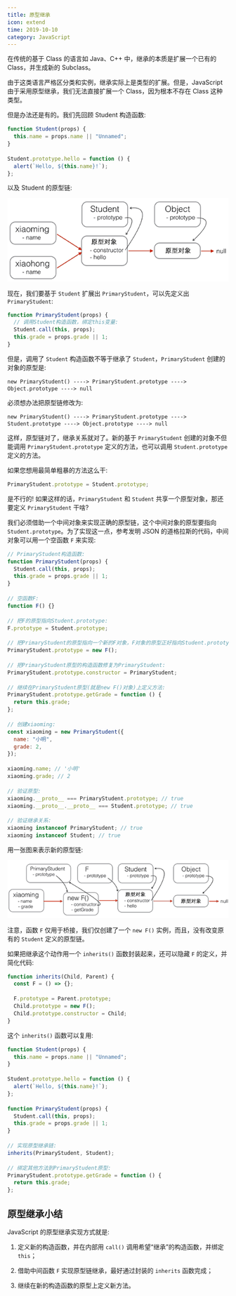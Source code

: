 ```yaml
---
title: 原型继承
icon: extend
time: 2019-10-10
category: JavaScript
---
```


在传统的基于 Class 的语言如 Java、C++ 中，继承的本质是扩展一个已有的 Class，并生成新的 Subclass。

由于这类语言严格区分类和实例，继承实际上是类型的扩展。但是，JavaScript 由于采用原型继承，我们无法直接扩展一个 Class，因为根本不存在 Class 这种类型。

<!-- more -->

但是办法还是有的。我们先回顾 Student 构造函数:

```js
function Student(props) {
  this.name = props.name || "Unnamed";
}

Student.prototype.hello = function () {
  alert(`Hello, ${this.name}!`);
};
```

以及 Student 的原型链:

![js-proto](../assets/js-proto.png)

现在，我们要基于 `Student` 扩展出 `PrimaryStudent`，可以先定义出 `PrimaryStudent`:

```js
function PrimaryStudent(props) {
  // 调用Student构造函数，绑定this变量:
  Student.call(this, props);
  this.grade = props.grade || 1;
}
```

但是，调用了 `Student` 构造函数不等于继承了 `Student`，`PrimaryStudent` 创建的对象的原型是:

```
new PrimaryStudent() ----> PrimaryStudent.prototype ----> Object.prototype ----> null
```

必须想办法把原型链修改为:

```
new PrimaryStudent() ----> PrimaryStudent.prototype ----> Student.prototype ----> Object.prototype ----> null
```

这样，原型链对了，继承关系就对了。新的基于 `PrimaryStudent` 创建的对象不但能调用 `PrimaryStudent.prototype` 定义的方法，也可以调用 `Student.prototype` 定义的方法。

如果您想用最简单粗暴的方法这么干:

```js
PrimaryStudent.prototype = Student.prototype;
```

是不行的! 如果这样的话，`PrimaryStudent` 和 `Student` 共享一个原型对象，那还要定义 `PrimaryStudent` 干啥?

我们必须借助一个中间对象来实现正确的原型链，这个中间对象的原型要指向 `Student.prototype`。为了实现这一点，参考发明 JSON 的道格拉斯的代码，中间对象可以用一个空函数 `F` 来实现:

```js
// PrimaryStudent构造函数:
function PrimaryStudent(props) {
  Student.call(this, props);
  this.grade = props.grade || 1;
}

// 空函数F:
function F() {}

// 把F的原型指向Student.prototype:
F.prototype = Student.prototype;

// 把PrimaryStudent的原型指向一个新的F对象，F对象的原型正好指向Student.prototype:
PrimaryStudent.prototype = new F();

// 把PrimaryStudent原型的构造函数修复为PrimaryStudent:
PrimaryStudent.prototype.constructor = PrimaryStudent;

// 继续在PrimaryStudent原型(就是new F()对象)上定义方法:
PrimaryStudent.prototype.getGrade = function () {
  return this.grade;
};

// 创建xiaoming:
const xiaoming = new PrimaryStudent({
  name: "小明",
  grade: 2,
});

xiaoming.name; // '小明'
xiaoming.grade; // 2

// 验证原型:
xiaoming.__proto__ === PrimaryStudent.prototype; // true
xiaoming.__proto__.__proto__ === Student.prototype; // true

// 验证继承关系:
xiaoming instanceof PrimaryStudent; // true
xiaoming instanceof Student; // true
```

用一张图来表示新的原型链:

![js-proto-extend](../assets/js-proto-extend.png)

注意，函数 `F` 仅用于桥接，我们仅创建了一个 `new F()` 实例，而且，没有改变原有的 `Student` 定义的原型链。

如果把继承这个动作用一个 `inherits()` 函数封装起来，还可以隐藏 `F` 的定义，并简化代码:

```js
function inherits(Child, Parent) {
  const F = () => {};

  F.prototype = Parent.prototype;
  Child.prototype = new F();
  Child.prototype.constructor = Child;
}
```

这个 `inherits()` 函数可以复用:

```js
function Student(props) {
  this.name = props.name || "Unnamed";
}

Student.prototype.hello = function () {
  alert(`Hello, ${this.name}!`);
};

function PrimaryStudent(props) {
  Student.call(this, props);
  this.grade = props.grade || 1;
}

// 实现原型继承链:
inherits(PrimaryStudent, Student);

// 绑定其他方法到PrimaryStudent原型:
PrimaryStudent.prototype.getGrade = function () {
  return this.grade;
};
```

## 原型继承小结

JavaScript 的原型继承实现方式就是:

1. 定义新的构造函数，并在内部用 `call()` 调用希望“继承”的构造函数，并绑定 `this`；

2. 借助中间函数 `F` 实现原型链继承，最好通过封装的 `inherits` 函数完成；

3. 继续在新的构造函数的原型上定义新方法。

